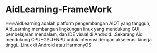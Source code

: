 # AidLearning-FrameWork
🔥🔥🔥AidLearning adalah platform pengembangan AIOT yang tangguh, AidLearning membangun lingkungan linux yang mendukung GUI, pembelajaran mendalam, dan IDE visual di Android...Sekarang Aid mendukung CPU+GPU+NPU untuk inferensi dengan akselerasi kinerja tinggi...Linux di Android atau HarmonyOS
